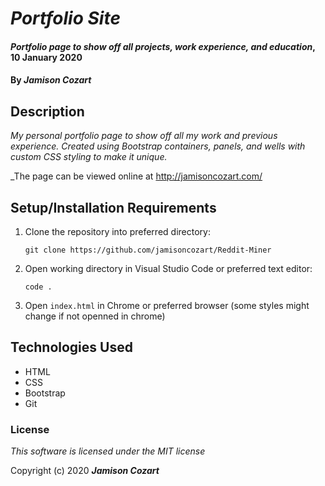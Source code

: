 # _Portfolio Site_

#### _Portfolio page to show off all projects, work experience, and education_, 10 January 2020

#### By _**Jamison Cozart**_

## Description

_My personal portfolio page to show off all my work and previous experience. Created using Bootstrap containers, panels, and wells with custom CSS styling to make it unique._

_The page can be viewed online at http://jamisoncozart.com/

## Setup/Installation Requirements

1. Clone the repository into preferred directory:
    ```
    git clone https://github.com/jamisoncozart/Reddit-Miner
    ```
2. Open working directory in Visual Studio Code or preferred text editor:
    ```
    code .
    ```
3. Open `index.html` in Chrome or preferred browser (some styles might change if not openned in chrome)

## Technologies Used

* HTML
* CSS
* Bootstrap
* Git

### License

*This software is licensed under the MIT license*

Copyright (c) 2020 **_Jamison Cozart_**
